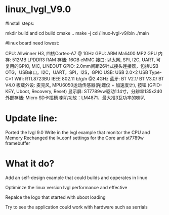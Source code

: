 # linux_lvgl_V9.0

#Install steps:

   mkdir build and cd build
   cmake ..
   make -j
   cd /linux-lvgl-v9/bin
   ./main



#linux board need lowest:

CPU: Allwinner H3, 四核Cortex-A7 @ 1GHz
GPU: ARM Mali400 MP2 GPU
内存: 512MB LPDDR3 RAM
存储: 16GB eMMC
接口: 以太网, SPI, I2C, UART, 可复用的GPIO, MIC, LINEOUT
GPIO: 2.0mm间距26针式接头连接器，包括USB OTG，USB串口，I2C，UART，SPI，I2S，GPIO
USB: USB 2.0×2 USB Type-C×1
Wifi: RTL8723BU IEEE 802.11 b/g/n @2.4GHz
蓝牙: BT V2.1/ BT V3.0/ BT V4.0
板载外设: 麦克风, MPU6050运动传感器(陀螺仪 + 加速度计), 按钮 (GPIO-KEY, Uboot, Recovery, Reset)
显示屏: ST7789vw驱动1.14寸，分辨率135x240
外部存储: Micro SD卡插槽
喇叭功放：LM4871，最大推3瓦功率的喇叭

# Update line:

 Ported the lvgl 9.0 
 Write in  the lvgl example that monitor the CPU and Memory 
 Rechanged the lv_conf settings for the Core and st7789w framebuffer


# What it do?

  Add an self-design example that could builds and opperates in linux

  Optiminze the linux version lvgl performance and effective

  Repalce the logo that started with uboot loading

  Try to see the application could work with hardware such as serrials 

